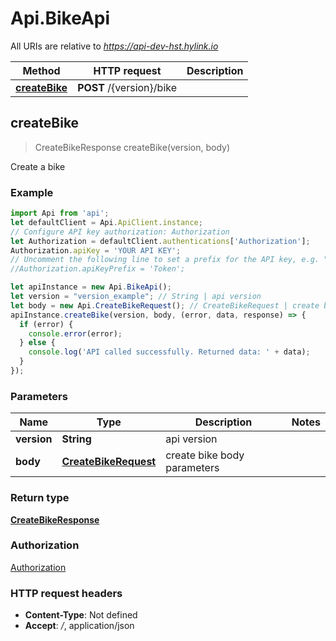 # Api.BikeApi

All URIs are relative to *https://api-dev-hst.hylink.io*

Method | HTTP request | Description
------------- | ------------- | -------------
[**createBike**](BikeApi.md#createBike) | **POST** /{version}/bike | 



## createBike

> CreateBikeResponse createBike(version, body)



Create a bike

### Example

```javascript
import Api from 'api';
let defaultClient = Api.ApiClient.instance;
// Configure API key authorization: Authorization
let Authorization = defaultClient.authentications['Authorization'];
Authorization.apiKey = 'YOUR API KEY';
// Uncomment the following line to set a prefix for the API key, e.g. "Token" (defaults to null)
//Authorization.apiKeyPrefix = 'Token';

let apiInstance = new Api.BikeApi();
let version = "version_example"; // String | api version
let body = new Api.CreateBikeRequest(); // CreateBikeRequest | create bike body parameters
apiInstance.createBike(version, body, (error, data, response) => {
  if (error) {
    console.error(error);
  } else {
    console.log('API called successfully. Returned data: ' + data);
  }
});
```

### Parameters


Name | Type | Description  | Notes
------------- | ------------- | ------------- | -------------
 **version** | **String**| api version | 
 **body** | [**CreateBikeRequest**](CreateBikeRequest.md)| create bike body parameters | 

### Return type

[**CreateBikeResponse**](CreateBikeResponse.md)

### Authorization

[Authorization](../README.md#Authorization)

### HTTP request headers

- **Content-Type**: Not defined
- **Accept**: */*, application/json

